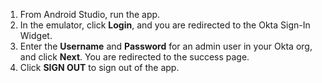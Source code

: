 1. From Android Studio, run the <StackSelector snippet="applang" noSelector inline /> app.
2. In the emulator, click **Login**, and you are redirected to the Okta Sign-In Widget.
3. Enter the **Username** and **Password** for an admin user in your Okta org, and click **Next**. You are redirected to the success page.
4. Click **SIGN OUT** to sign out of the <StackSelector snippet="applang" noSelector inline /> app.
